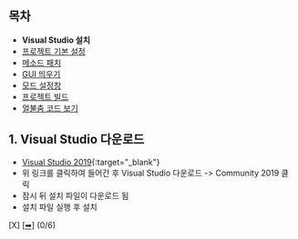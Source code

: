 ## 목차
 - **Visual Studio 설치**
 - [프로젝트 기본 설정](https://github.com/najoan125/ADOFAI-Mod-Development-Guide/blob/main/ModdingGuide/dev1.md)
 - [메소드 패치](https://github.com/najoan125/ADOFAI-Mod-Development-Guide/blob/main/ModdingGuide/dev2.md)
 - [GUI 띄우기](https://github.com/najoan125/ADOFAI-Mod-Development-Guide/blob/main/ModdingGuide/dev3.md)
 - [모드 설정창](https://github.com/najoan125/ADOFAI-Mod-Development-Guide/blob/main/ModdingGuide/dev4.md)
 - [프로젝트 빌드](https://github.com/najoan125/ADOFAI-Mod-Development-Guide/blob/main/ModdingGuide/dev5.md)
 - [얼불춤 코드 보기](https://github.com/najoan125/ADOFAI-Mod-Development-Guide/blob/main/ModdingGuide/dev6.md)

## 1. Visual Studio 다운로드
 - [Visual Studio 2019](https://visualstudio.microsoft.com/ko/vs/){:target="_blank"}
 - 위 링크를 클릭하여 들어간 후 Visual Studio 다운로드 -> Community 2019 클릭
 - 잠시 뒤 설치 파일이 다운로드 됨
 - 설치 파일 실행 후 설치

[X] [[➡]](https://github.com/najoan125/ADOFAI-Mod-Development-Guide/blob/main/ModdingGuide/dev1.md) (0/6)
